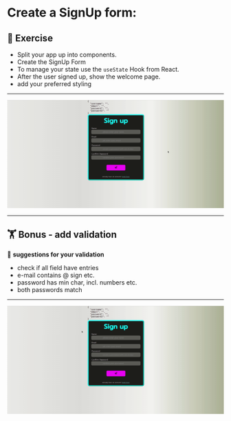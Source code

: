 # Create a SignUp form:


## :cartwheeling: Exercise

- Split your app up into components.
- Create the SignUp Form
- To manage your state use the `useState` Hook from React.
- After the user signed up, show the welcome page.
- add your preferred styling

---

![](signUp.gif)

---
## :weight_lifting: Bonus - add validation

:mag_right: **suggestions for your validation**

- check if all field have entries
- e-mail contains @ sign etc. 
- password has min char, incl. numbers etc.
- both passwords match

---

![](signUp-errors.gif)



